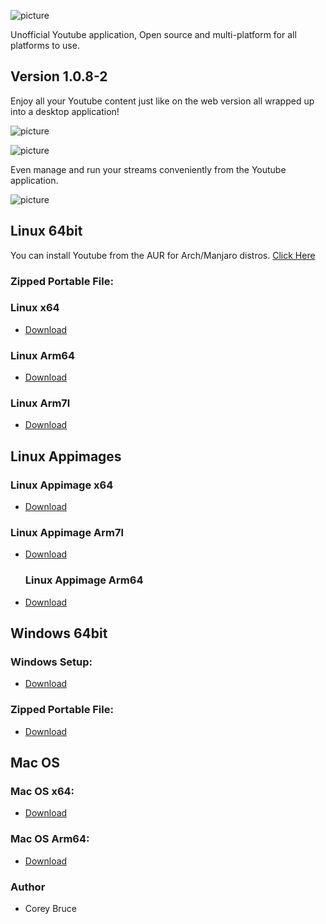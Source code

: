 ![picture](https://i.ibb.co/qDsmMMS/youtube-logo-png-transparent-image-5.png)

Unofficial Youtube application, Open source and multi-platform for all platforms to use.

## Version 1.0.8-2

Enjoy all your Youtube content just like on the web version all wrapped up into a desktop application!

![picture](https://i.ibb.co/28FH9Cn/yt-screenshot1.png)

![picture](https://i.ibb.co/2hYrRHN/yt-screenshot2.png)

Even manage and run your streams conveniently from the Youtube application.

![picture](https://i.ibb.co/pfd67Qy/yt-screenshot3.png)


 ## Linux 64bit

 You can install Youtube from the AUR for Arch/Manjaro distros.
 [Click Here](https://aur.archlinux.org/packages/youtube/)

 ### Zipped Portable File:

 ### Linux x64
 - [Download](https://gitlab.com/youtube-desktop/binaries/1.0.8-2/-/raw/main/Youtube-linux-x64.tar.xz)

 ### Linux Arm64
 - [Download](https://gitlab.com/youtube-desktop/binaries/1.0.8-2/-/raw/main/Youtube-linux-arm64.tar.xz)

 ### Linux Arm7l
 - [Download](https://gitlab.com/youtube-desktop/binaries/1.0.8-2/-/raw/main/Youtube-linux-arm64.tar.xz)

 
 ## Linux Appimages

  ### Linux Appimage x64
 - [Download](https://gitlab.com/youtube-desktop/binaries/1.0.8-2/-/raw/main/Youtube-arm64.AppImage)

  ### Linux Appimage Arm7l
 - [Download](https://gitlab.com/youtube-desktop/binaries/1.0.8-2/-/raw/main/Youtube-arm7vl.AppImage)
  
   ### Linux Appimage Arm64
 - [Download](https://gitlab.com/youtube-desktop/binaries/1.0.8-2/-/raw/main/Youtube-arm64.AppImage)


 ## Windows 64bit

 ### Windows Setup:
 - [Download](https://gitlab.com/youtube-desktop/binaries/1.0.8-2/-/raw/main/Youtube%20Setup.exe)

 ### Zipped Portable File:
 - [Download](https://gitlab.com/youtube-desktop/binaries/1.0.8-2/-/raw/main/Youtube-win32-x64.zip)

 ## Mac OS

 ###  Mac OS x64:
 - [Download](https://gitlab.com/youtube-desktop/binaries/1.0.8-2/-/raw/main/Youtube-darwin-x64.xz)

 ###  Mac OS Arm64:
 - [Download](https://gitlab.com/youtube-desktop/binaries/1.0.8-2/-/raw/main/Youtube-darwin-arm64.xz)

 ### Author
  * Corey Bruce
